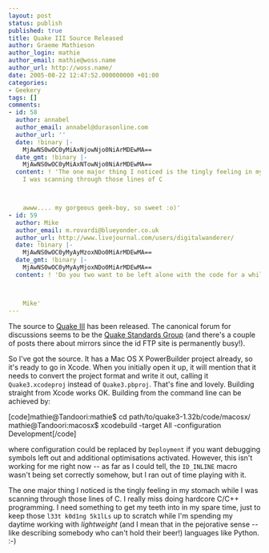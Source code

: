 ```yaml
---
layout: post
status: publish
published: true
title: Quake III Source Released
author: Graeme Mathieson
author_login: mathie
author_email: mathie@woss.name
author_url: http://woss.name/
date: 2005-08-22 12:47:52.000000000 +01:00
categories:
- Geekery
tags: []
comments:
- id: 58
  author: annabel
  author_email: annabel@durasonline.com
  author_url: ''
  date: !binary |-
    MjAwNS0wOC0yMiAxNjowNjo0NiArMDEwMA==
  date_gmt: !binary |-
    MjAwNS0wOC0yMiAxNTowNjo0NiArMDEwMA==
  content: ! 'The one major thing I noticed is the tingly feeling in my stomach while
    I was scanning through those lines of C



    awww.... my gorgeous geek-boy, so sweet :o)'
- id: 59
  author: Mike
  author_email: m.rovardi@blueyonder.co.uk
  author_url: http://www.livejournal.com/users/digitalwanderer/
  date: !binary |-
    MjAwNS0wOC0yMyAyMzoxNDo0MiArMDEwMA==
  date_gmt: !binary |-
    MjAwNS0wOC0yMyAyMjoxNDo0MiArMDEwMA==
  content: ! 'Do you two want to be left alone with the code for a while...?  :-)



    Mike'
---
```

The source to <a href="http://www.idsoftware.com/games/quake/quake3-arena/" title="id Software: Quake III Arena">Quake III</a> has been released.  The canonical forum for discussions seems to be the <a href="http://www.quakesrc.org/forums/viewforum.php?f=20">Quake Standards Group</a> (and there's a couple of posts there about mirrors since the id FTP site is permanently busy!).

So I've got the source.  It has a Mac OS X PowerBuilder project already, so it's ready to go in Xcode.  When you initially open it up, it will mention that it needs to convert the project format and write it out, calling it <code>Quake3.xcodeproj</code> instead of <code>Quake3.pbproj</code>.  That's fine and lovely.  Building straight from Xcode works OK.  Building from the command line can be achieved by:

[code]mathie@Tandoori:mathie$ cd path/to/quake3-1.32b/code/macosx/
mathie@Tandoori:macosx$ xcodebuild -target All -configuration Development[/code]

where configuration could be replaced by <code>Deployment</code> if you want debugging symbols left out and additional optimisations activated.  However, this isn't working for me right now -- as far as I could tell, the <code>ID_INLINE</code> macro wasn't being set correctly somehow, but I ran out of time playing with it.

The one major thing I noticed is the tingly feeling in my stomach while I was scanning through those lines of C.  I really miss doing hardcore C/C++ programming.  I need something to get my teeth into in my spare time, just to keep those <code>l33t k0d1ng 5k1lLs</code> up to scratch while I'm spending my daytime working with <em>lightweight</em> (and I mean that in the pejorative sense -- like describing somebody who can't hold their beer!) languages like Python. :-)
